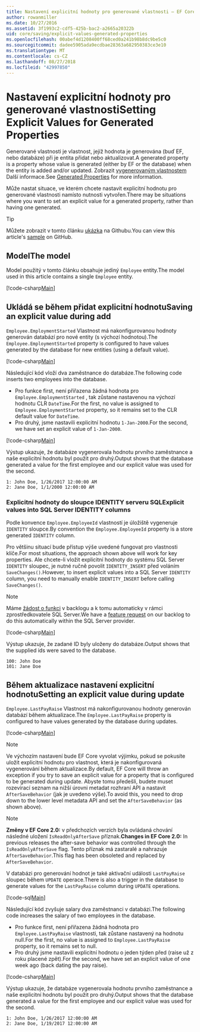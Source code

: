 ```yaml
---
title: Nastavení explicitní hodnoty pro generované vlastnosti – EF Core
author: rowanmiller
ms.date: 10/27/2016
ms.assetid: 3f1993c2-cdf5-425b-bac2-a2665a20322b
uid: core/saving/explicit-values-generated-properties
ms.openlocfilehash: 00abef4d1208400ff68ced0a241b98b8dc9be5c0
ms.sourcegitcommit: dadee5905ada9ecdbae28363a682950383ce3e10
ms.translationtype: MT
ms.contentlocale: cs-CZ
ms.lasthandoff: 08/27/2018
ms.locfileid: "42997850"
---
```

# <a name="setting-explicit-values-for-generated-properties"></a><span data-ttu-id="ed382-102">Nastavení explicitní hodnoty pro generované vlastnosti</span><span class="sxs-lookup"><span data-stu-id="ed382-102">Setting Explicit Values for Generated Properties</span></span>

<span data-ttu-id="ed382-103">Generované vlastnosti je vlastnost, jejíž hodnota je generována (buď EF, nebo databáze) při je entita přidat nebo aktualizovat.</span><span class="sxs-lookup"><span data-stu-id="ed382-103">A generated property is a property whose value is generated (either by EF or the database) when the entity is added and/or updated.</span></span> <span data-ttu-id="ed382-104">Zobrazit [vygenerovaným vlastnostem](../modeling/generated-properties.md) Další informace.</span><span class="sxs-lookup"><span data-stu-id="ed382-104">See [Generated Properties](../modeling/generated-properties.md) for more information.</span></span>

<span data-ttu-id="ed382-105">Může nastat situace, ve kterém chcete nastavit explicitní hodnotu pro generované vlastnosti namísto nutnosti vytvořen.</span><span class="sxs-lookup"><span data-stu-id="ed382-105">There may be situations where you want to set an explicit value for a generated property, rather than having one generated.</span></span>

> [!TIP]  
> <span data-ttu-id="ed382-106">Můžete zobrazit v tomto článku [ukázka](https://github.com/aspnet/EntityFramework.Docs/tree/master/samples/core/Saving/Saving/ExplicitValuesGenerateProperties/) na Githubu.</span><span class="sxs-lookup"><span data-stu-id="ed382-106">You can view this article's [sample](https://github.com/aspnet/EntityFramework.Docs/tree/master/samples/core/Saving/Saving/ExplicitValuesGenerateProperties/) on GitHub.</span></span>

## <a name="the-model"></a><span data-ttu-id="ed382-107">Model</span><span class="sxs-lookup"><span data-stu-id="ed382-107">The model</span></span>

<span data-ttu-id="ed382-108">Model použitý v tomto článku obsahuje jediný `Employee` entity.</span><span class="sxs-lookup"><span data-stu-id="ed382-108">The model used in this article contains a single `Employee` entity.</span></span>

[!code-csharp[Main](../../../samples/core/Saving/Saving/ExplicitValuesGenerateProperties/Employee.cs#Sample)]

## <a name="saving-an-explicit-value-during-add"></a><span data-ttu-id="ed382-109">Ukládá se během přidat explicitní hodnotu</span><span class="sxs-lookup"><span data-stu-id="ed382-109">Saving an explicit value during add</span></span>

<span data-ttu-id="ed382-110">`Employee.EmploymentStarted` Vlastnost má nakonfigurovanou hodnoty generován databází pro nové entity (s výchozí hodnotou).</span><span class="sxs-lookup"><span data-stu-id="ed382-110">The `Employee.EmploymentStarted` property is configured to have values generated by the database for new entities (using a default value).</span></span>

[!code-csharp[Main](../../../samples/core/Saving/Saving/ExplicitValuesGenerateProperties/EmployeeContext.cs#EmploymentStarted)]

<span data-ttu-id="ed382-111">Následující kód vloží dva zaměstnance do databáze.</span><span class="sxs-lookup"><span data-stu-id="ed382-111">The following code inserts two employees into the database.</span></span>
* <span data-ttu-id="ed382-112">Pro funkce first, není přiřazena žádná hodnota pro `Employee.EmploymentStarted` , tak zůstane nastavenou na výchozí hodnotu CLR `DateTime`.</span><span class="sxs-lookup"><span data-stu-id="ed382-112">For the first, no value is assigned to `Employee.EmploymentStarted` property, so it remains set to the CLR default value for `DateTime`.</span></span>
* <span data-ttu-id="ed382-113">Pro druhý, jsme nastavili explicitní hodnotu `1-Jan-2000`.</span><span class="sxs-lookup"><span data-stu-id="ed382-113">For the second, we have set an explicit value of `1-Jan-2000`.</span></span>

[!code-csharp[Main](../../../samples/core/Saving/Saving/ExplicitValuesGenerateProperties/Sample.cs#EmploymentStarted)]

<span data-ttu-id="ed382-114">Výstup ukazuje, že databáze vygenerovala hodnotu prvního zaměstnance a naše explicitní hodnotu byl použit pro druhý.</span><span class="sxs-lookup"><span data-stu-id="ed382-114">Output shows that the database generated a value for the first employee and our explicit value was used for the second.</span></span>

``` Console
1: John Doe, 1/26/2017 12:00:00 AM
2: Jane Doe, 1/1/2000 12:00:00 AM
```

### <a name="explicit-values-into-sql-server-identity-columns"></a><span data-ttu-id="ed382-115">Explicitní hodnoty do sloupce IDENTITY serveru SQL</span><span class="sxs-lookup"><span data-stu-id="ed382-115">Explicit values into SQL Server IDENTITY columns</span></span>

<span data-ttu-id="ed382-116">Podle konvence `Employee.EmployeeId` vlastností je úložiště vygeneruje `IDENTITY` sloupce.</span><span class="sxs-lookup"><span data-stu-id="ed382-116">By convention the `Employee.EmployeeId` property is a store generated `IDENTITY` column.</span></span>

<span data-ttu-id="ed382-117">Pro většinu situací bude přístup výše uvedené fungovat pro vlastnosti klíče.</span><span class="sxs-lookup"><span data-stu-id="ed382-117">For most situations, the approach shown above will work for key properties.</span></span> <span data-ttu-id="ed382-118">Ale chcete-li vložit explicitní hodnoty do systému SQL Server `IDENTITY` sloupec, je nutné ručně povolit `IDENTITY_INSERT` před voláním `SaveChanges()`.</span><span class="sxs-lookup"><span data-stu-id="ed382-118">However, to insert explicit values into a SQL Server `IDENTITY` column, you need to manually enable `IDENTITY_INSERT` before calling `SaveChanges()`.</span></span>

> [!NOTE]  
> <span data-ttu-id="ed382-119">Máme [žádost o funkci](https://github.com/aspnet/EntityFramework/issues/703) v backlogu a k tomu automaticky v rámci zprostředkovatele SQL Server.</span><span class="sxs-lookup"><span data-stu-id="ed382-119">We have a [feature request](https://github.com/aspnet/EntityFramework/issues/703) on our backlog to do this automatically within the SQL Server provider.</span></span>

[!code-csharp[Main](../../../samples/core/Saving/Saving/ExplicitValuesGenerateProperties/Sample.cs#EmployeeId)]

<span data-ttu-id="ed382-120">Výstup ukazuje, že zadané ID byly uloženy do databáze.</span><span class="sxs-lookup"><span data-stu-id="ed382-120">Output shows that the supplied ids were saved to the database.</span></span>

``` Console
100: John Doe
101: Jane Doe
```

## <a name="setting-an-explicit-value-during-update"></a><span data-ttu-id="ed382-121">Během aktualizace nastavení explicitní hodnotu</span><span class="sxs-lookup"><span data-stu-id="ed382-121">Setting an explicit value during update</span></span>

<span data-ttu-id="ed382-122">`Employee.LastPayRaise` Vlastnost má nakonfigurovanou hodnoty generován databází během aktualizace.</span><span class="sxs-lookup"><span data-stu-id="ed382-122">The `Employee.LastPayRaise` property is configured to have values generated by the database during updates.</span></span>

[!code-csharp[Main](../../../samples/core/Saving/Saving/ExplicitValuesGenerateProperties/EmployeeContext.cs#LastPayRaise)]

> [!NOTE]  
> <span data-ttu-id="ed382-123">Ve výchozím nastavení bude EF Core vyvolat výjimku, pokud se pokusíte uložit explicitní hodnotu pro vlastnost, která je nakonfigurovaná vygenerování během aktualizace.</span><span class="sxs-lookup"><span data-stu-id="ed382-123">By default, EF Core will throw an exception if you try to save an explicit value for a property that is configured to be generated during update.</span></span> <span data-ttu-id="ed382-124">Abyste tomu předešli, budete muset rozevírací seznam na nižší úrovni metadat rozhraní API a nastavit `AfterSaveBehavior` (jak je uvedeno výše).</span><span class="sxs-lookup"><span data-stu-id="ed382-124">To avoid this, you need to drop down to the lower level metadata API and set the `AfterSaveBehavior` (as shown above).</span></span>

> [!NOTE]  
> <span data-ttu-id="ed382-125">**Změny v EF Core 2.0:** v předchozích verzích byla ovládaná chování následné uložení `IsReadOnlyAfterSave` příznak.</span><span class="sxs-lookup"><span data-stu-id="ed382-125">**Changes in EF Core 2.0:** In previous releases the after-save behavior was controlled through the `IsReadOnlyAfterSave` flag.</span></span> <span data-ttu-id="ed382-126">Tento příznak má zastaralé a nahrazuje `AfterSaveBehavior`.</span><span class="sxs-lookup"><span data-stu-id="ed382-126">This flag has been obsoleted and replaced by `AfterSaveBehavior`.</span></span>

<span data-ttu-id="ed382-127">V databázi pro generování hodnot je také aktivační události `LastPayRaise` sloupec během `UPDATE` operace.</span><span class="sxs-lookup"><span data-stu-id="ed382-127">There is also a trigger in the database to generate values for the `LastPayRaise` column during `UPDATE` operations.</span></span>

[!code-sql[Main](../../../samples/core/Saving/Saving/ExplicitValuesGenerateProperties/employee_UPDATE.sql)]

<span data-ttu-id="ed382-128">Následující kód zvyšuje salary dva zaměstnanci v databázi.</span><span class="sxs-lookup"><span data-stu-id="ed382-128">The following code increases the salary of two employees in the database.</span></span>
* <span data-ttu-id="ed382-129">Pro funkce first, není přiřazena žádná hodnota pro `Employee.LastPayRaise` vlastnosti, tak zůstane nastavený na hodnotu null.</span><span class="sxs-lookup"><span data-stu-id="ed382-129">For the first, no value is assigned to `Employee.LastPayRaise` property, so it remains set to null.</span></span>
* <span data-ttu-id="ed382-130">Pro druhý jsme nastavili explicitní hodnotu o jeden týden před (raise už z roku placené zpět).</span><span class="sxs-lookup"><span data-stu-id="ed382-130">For the second, we have set an explicit value of one week ago (back dating the pay raise).</span></span>

[!code-csharp[Main](../../../samples/core/Saving/Saving/ExplicitValuesGenerateProperties/Sample.cs#LastPayRaise)]

<span data-ttu-id="ed382-131">Výstup ukazuje, že databáze vygenerovala hodnotu prvního zaměstnance a naše explicitní hodnotu byl použit pro druhý.</span><span class="sxs-lookup"><span data-stu-id="ed382-131">Output shows that the database generated a value for the first employee and our explicit value was used for the second.</span></span>

``` Console
1: John Doe, 1/26/2017 12:00:00 AM
2: Jane Doe, 1/19/2017 12:00:00 AM
```
